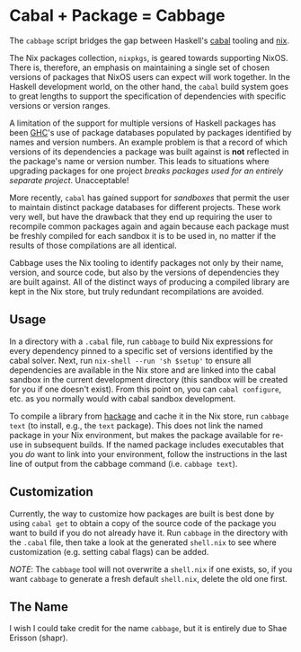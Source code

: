 Cabal + Package = Cabbage
===

The `cabbage` script bridges the gap between Haskell's
[cabal](https://www.haskell.org/cabal/users-guide/) tooling and
[nix](https://github.com/NixOS/nixpkgs).

The Nix packages collection, `nixpkgs`, is geared towards supporting
NixOS. There is, therefore, an emphasis on maintaining a single set of
chosen versions of packages that NixOS users can expect will work
together. In the Haskell development world, on the other hand, the
`cabal` build system goes to great lengths to support the
specification of dependencies with specific versions or version
ranges.

A limitation of the support for multiple versions of Haskell packages
has been [GHC](https://www.haskell.org/ghc/)'s use of package
databases populated by packages identified by names and version
numbers. An example problem is that a record of which versions of its
dependencies a package was built against is **not** reflected in the
package's name or version number. This leads to situations where
upgrading packages for one project *breaks packages used for an
entirely separate project*. Unacceptable!

More recently, `cabal` has gained support for *sandboxes* that permit
the user to maintain distinct package databases for different
projects. These work very well, but have the drawback that they end up
requiring the user to recompile common packages again and again
because each package must be freshly compiled for each sandbox it is
to be used in, no matter if the results of those compilations are all
identical.

Cabbage uses the Nix tooling to identify packages not only by their
name, version, and source code, but also by the versions of
dependencies they are built against. All of the distinct ways of
producing a compiled library are kept in the Nix store, but truly
redundant recompilations are avoided.

Usage
---

In a directory with a `.cabal` file, run `cabbage` to build Nix
expressions for every dependency pinned to a specific set of versions
identified by the cabal solver. Next, run `nix-shell --run 'sh
$setup'` to ensure all dependencies are available in the Nix store and
are linked into the cabal sandbox in the current development directory
(this sandbox will be created for you if one doesn't exist). From this
point on, you can `cabal configure`, etc. as you normally would with
cabal sandbox development.

To compile a library from [hackage](http://hackage.haskell.org) and
cache it in the Nix store, run `cabbage text` (to install, e.g., the
`text` package). This does not link the named package in your Nix
environment, but makes the package available for re-use in subsequent
builds. If the named package includes executables that you *do* want
to link into your environment, follow the instructions in the last
line of output from the cabbage command (i.e. `cabbage text`).

Customization
---

Currently, the way to customize how packages are built is best done by
using `cabal get` to obtain a copy of the source code of the package
you want to build if you do not already have it. Run `cabbage` in the
directory with the `.cabal` file, then take a look at the generated
`shell.nix` to see where customization (e.g. setting cabal flags) can
be added.

*NOTE*: The `cabbage` tool will not overwrite a `shell.nix` if one
exists, so, if you want `cabbage` to generate a fresh default
`shell.nix`, delete the old one first.

The Name
---

I wish I could take credit for the name `cabbage`, but it is entirely
due to Shae Erisson (shapr).
